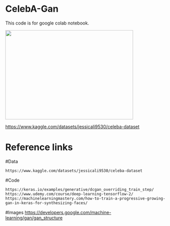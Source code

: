 # CelebA-Gan
This code is for google colab notebook.

<img src="https://user-images.githubusercontent.com/111392592/185003470-024aa341-6969-42fd-9d87-6c09820c1008.png" width = "400" height="280">



https://www.kaggle.com/datasets/jessicali9530/celeba-dataset

# Reference links
  #Data
  
    https://www.kaggle.com/datasets/jessicali9530/celeba-dataset
    
  #Code
  
    https://keras.io/examples/generative/dcgan_overriding_train_step/
    https://www.udemy.com/course/deep-learning-tensorflow-2/
    https://machinelearningmastery.com/how-to-train-a-progressive-growing-gan-in-keras-for-synthesizing-faces/
    
  #Images
    https://developers.google.com/machine-learning/gan/gan_structure
